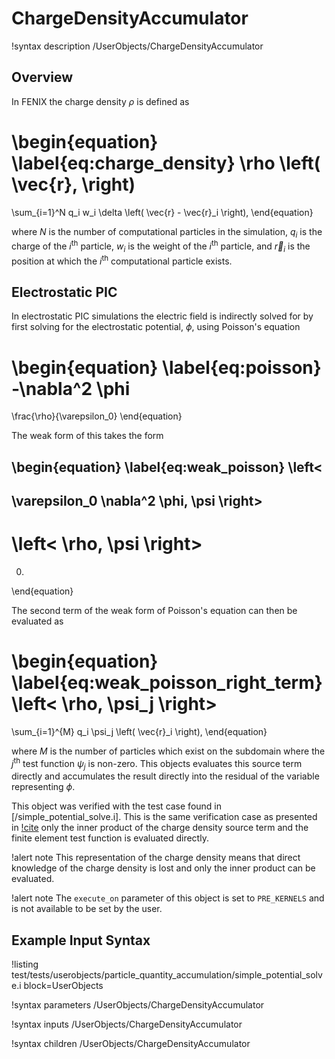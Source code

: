 # ChargeDensityAccumulator

!syntax description /UserObjects/ChargeDensityAccumulator

## Overview

In FENIX the charge density $\rho$ is defined as

\begin{equation} \label{eq:charge_density}
  \rho
  \left(
    \vec{r}\,
  \right)
   =
  \sum_{i=1}^N
  q_i
  w_i \delta
  \left(
    \vec{r} - \vec{r}_i
  \right),
\end{equation}

where $N$ is the number of computational particles in the simulation, $q_i$ is the charge of the $i^\text{th}$ particle, $w_i$ is the weight of the $i^\text{th}$ particle, and $\vec{r}_i$ is the position at which the $i^\text{th}$ computational particle exists.

## Electrostatic PIC

In electrostatic PIC simulations the electric field is indirectly solved for by first solving for the electrostatic potential, $\phi$, using Poisson's equation

\begin{equation} \label{eq:poisson}
  -\nabla^2 \phi
  =
  \frac{\rho}{\varepsilon_0}
\end{equation}

The weak form of this takes the form

\begin{equation} \label{eq:weak_poisson}
  \left<
  -
  \varepsilon_0
  \nabla^2 \phi,
  \psi
  \right>
  -
  \left<
  \rho,
  \psi
  \right>
  =
  0.
\end{equation}

The second term of the weak form of Poisson's equation can then be evaluated as

\begin{equation} \label{eq:weak_poisson_right_term}
  \left<
  \rho,
  \psi_j
  \right>
  =
  \sum_{i=1}^{M}
  q_i
  \psi_j
  \left(
    \vec{r}_i
  \right),
\end{equation}

where $M$ is the number of particles which exist on the subdomain where the $j^\text{th}$ test function $\psi_j$ is non-zero. This objects evaluates this source term directly and accumulates the result directly into the residual of the variable representing $\phi$.

This object was verified with the test case found in [/simple_potential_solve.i]. This is the same verification case as presented in [!cite](gall2024verification) only the inner product of the charge density source term and the finite element test function is evaluated directly.

!alert note
This representation of the charge density means that direct knowledge of the charge density is lost and only the inner product can be evaluated.

!alert note
The `execute_on` parameter of this object is set to `PRE_KERNELS` and is not available to be set by the user.

## Example Input Syntax

!listing test/tests/userobjects/particle_quantity_accumulation/simple_potential_solve.i block=UserObjects

!syntax parameters /UserObjects/ChargeDensityAccumulator

!syntax inputs /UserObjects/ChargeDensityAccumulator

!syntax children /UserObjects/ChargeDensityAccumulator
